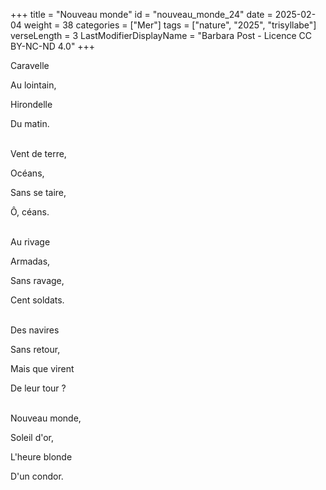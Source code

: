 +++
title = "Nouveau monde"
id = "nouveau_monde_24"
date = 2025-02-04
weight = 38
categories = ["Mer"]
tags = ["nature", "2025", "trisyllabe"]
verseLength = 3
LastModifierDisplayName = "Barbara Post - Licence CC BY-NC-ND 4.0"
+++

Caravelle

Au lointain,

Hirondelle

Du matin.

 \
Vent de terre,

Océans,

Sans se taire,

Ô, céans.

 \
Au rivage

Armadas,

Sans ravage,

Cent soldats.

 \
Des navires

Sans retour,

Mais que virent

De leur tour ?

 \
Nouveau monde,

Soleil d'or,

L'heure blonde

D'un condor.
